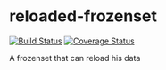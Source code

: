 reloaded-frozenset
==================

[![Build Status](https://travis-ci.org/tomerghelber/reloaded-frozenset.svg)](https://travis-ci.org/tomerghelber/reloaded-frozenset)
[![Coverage Status](https://coveralls.io/repos/tomerghelber/reloaded-frozenset/badge.png)](https://coveralls.io/r/tomerghelber/reloaded-frozenset)

A frozenset that can reload his data
